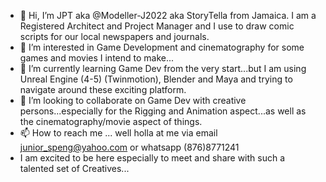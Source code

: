 - 👋 Hi, I’m JPT aka @Modeller-J2022 aka StoryTella from Jamaica. I am a Registered Architect and Project Manager and I use to draw comic scripts for our local newspapers and journals.
- 👀 I’m interested in Game Development and cinematography for some games and movies I intend to make...
- 🌱 I’m currently learning Game Dev from the very start...but I am using Unreal Engine (4-5) (Twinmotion), Blender and Maya and trying to navigate around these exciting platform.
- 💞️ I’m looking to collaborate on Game Dev with creative persons...especially for the Rigging and Animation aspect...as well as the cinematography/movie aspect of things.
- 📫 How to reach me ... well holla at me via email junior_speng@yahoo.com or whatsapp (876)8771241
- I am excited to be here especially to meet and share with such a talented set of Creatives...
<!---
Modeller-J2022/Modeller-J2022 is a ✨ special ✨ repository because its `README.md` (this file) appears on your GitHub profile.
You can click the Preview link to take a look at your changes.
--->
